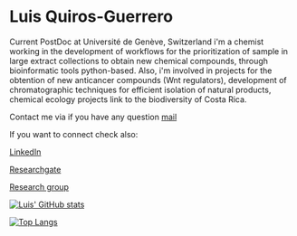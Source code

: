 # Luis Quiros-Guerrero

Current PostDoc at Université de Genève, Switzerland i'm a chemist working in the development of workflows for the prioritization of sample in large extract collections to 
obtain new chemical compounds, through bioinformatic tools python-based. Also, i'm involved in projects for the obtention of new anticancer compounds (Wnt regulators), development
of chromatographic techniques for efficient isolation of natural products, chemical ecology projects link to the biodiversity of Costa Rica.

Contact me via if you have any question [mail](mailto:luis.quiros@unige.ch)
                                                                                                                                          
If you want to connect check also: 

[LinkedIn](https://www.linkedin.com/in/luisquirosg/)

[Researchgate](https://www.researchgate.net/profile/Luis-Quiros-Guerrero)

[Research group](https://ispso.unige.ch/phytochimie/)

[![Luis' GitHub stats](https://github-readme-stats.vercel.app/api?username=luigiquiros&show_icons=true&theme=dark)](https://github.com/luigiquiros/github-readme-stats)

[![Top Langs](https://github-readme-stats.vercel.app/api/top-langs/?username=luigiquiros&theme=dark)](https://github.com/luigiquiros/github-readme-stats)
